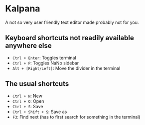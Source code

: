 Kalpana
=======

A not so very user friendly text editor made probably not for you.


Keyboard shortcuts not readily available anywhere else
------------------------------------------------------
* `Ctrl + Enter`: Toggles terminal
* `Ctrl + P`: Toggles NaNo sidebar
* `Alt + [Right/Left]`: Move the divider in the terminal


The usual shortcuts
-------------------
* `Ctrl + N`: New
* `Ctrl + O`: Open
* `Ctrl + S`: Save
* `Ctrl + Shift + S`: Save as
* `F3`: Find next (has to first search for something in the terminal)